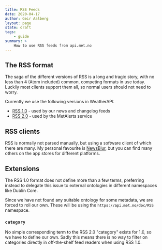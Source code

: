 ```yaml
---
title: RSS Feeds
date: 2020-04-17
author: Geir Aalberg
layout: page
state: draft
tags:
    - guide
summary: >
    How to use RSS feeds from api.met.no
---
```


## The RSS format

The saga of the different versions of RSS is a long and tragic story,
with no less than 4 (Atom included) common, competing formats in use
today. Luckily most clients support them all, so normal users should
not need to worry.

Currently we use the following versions in WeatherAPI:

- [RSS 1.0](http://www.zvon.org/xxl/RSSreference/Output/) - used by our news and changelog feeds
- [RSS 2.0](https://cyber.harvard.edu/rss/rss.html) - used by the MetAlerts service

## RSS clients

RSS is normally not parsed manually, but using a software client of which there are many.
My personal favourite is [NewsBlur](https://www.newsblur.com/), but you can find
many others on the app stores for different platforms.


## Extensions

The RSS 1.0 format does not define more than a few terms, preferring
instead to delegate this issue to external ontologies in different namespaces
like Dublin Core.

Since we have not found any suitable ontology for some metadata, we are
forced to roll our own. These will be using the
`https://api.met.no/doc/RSS` namespace.

### `category`

No simple corresponding term to the RSS 2.0 "category" exists for 1.0,
so we have to define our own. Sadly this means there is no way to filter
on categories directly in off-the-shelf feed readers when using RSS 1.0.
